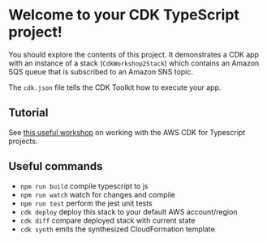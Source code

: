 # Welcome to your CDK TypeScript project!

You should explore the contents of this project. It demonstrates a CDK app with an instance of a stack (`CdkWorkshop2Stack`)
which contains an Amazon SQS queue that is subscribed to an Amazon SNS topic.

The `cdk.json` file tells the CDK Toolkit how to execute your app.

## Tutorial  
See [this useful workshop](https://cdkworkshop.com/20-typescript.html) on working with the AWS CDK for Typescript projects.


## Useful commands

 * `npm run build`   compile typescript to js
 * `npm run watch`   watch for changes and compile
 * `npm run test`    perform the jest unit tests
 * `cdk deploy`      deploy this stack to your default AWS account/region
 * `cdk diff`        compare deployed stack with current state
 * `cdk synth`       emits the synthesized CloudFormation template
